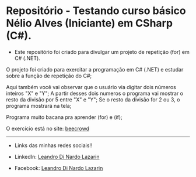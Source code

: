 # Repositório - Testando curso básico Nélio Alves (Iniciante) em CSharp (C#).

* Este repositório foi criado para divulgar um projeto de repetição (for) em C# (.NET).

O projeto foi criado para exercitar a programação em C# (.NET) e estudar sobre a função de repetição do C#; 

Aqui também você vai observar que o usuário via digitar dois números inteiros "X" e "Y";
A partir desses dois numeros o programa vai mostrar o resto da divisão por 5 entre "X" e "Y";
Se o resto da divisão for 2 ou 3, o programa mostrará na tela;

Programa muito bacana pra aprender (for) e (if);

O exercício está no site: [beecrowd](https://www.beecrowd.com.br/judge/pt)

**********************************************************************************

* Links das minhas redes sociais!!

* LinkedIn: 
[Leandro Di Nardo Lazarin](https://www.linkedin.com/in/leandro-di-nardo-lazarin-694a59236/)

* Facebook:
[Leandro Di Nardo Lazarin](https://www.facebook.com/leandro.dinardolazarin)
